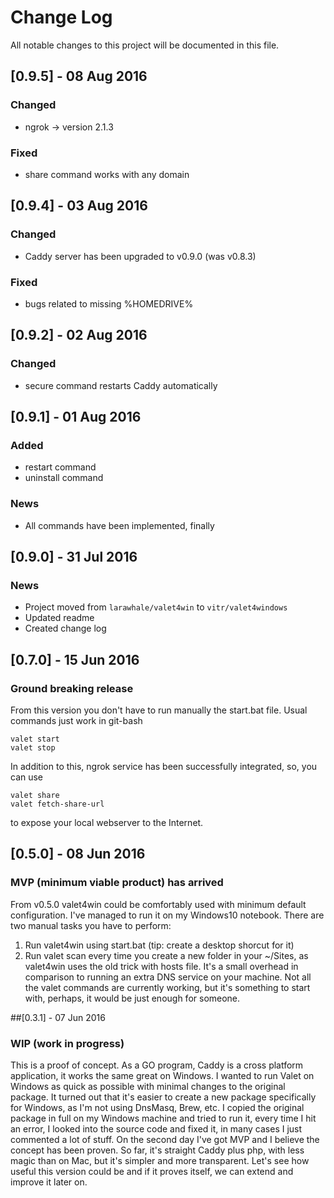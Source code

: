 # Change Log
All notable changes to this project will be documented in this file.

## [0.9.5] - 08 Aug 2016
### Changed
- ngrok -> version 2.1.3
### Fixed
- share command works with any domain


## [0.9.4] - 03 Aug 2016
### Changed
- Caddy server has been upgraded to v0.9.0 (was v0.8.3)
### Fixed
- bugs related to missing %HOMEDRIVE%


## [0.9.2] - 02 Aug 2016
### Changed
- secure command restarts Caddy automatically

## [0.9.1] - 01 Aug 2016
### Added
- restart command
- uninstall command
### News
- All commands have been implemented, finally

## [0.9.0] - 31 Jul 2016
### News  
- Project moved from `larawhale/valet4win` to `vitr/valet4windows`
- Updated readme
- Created change log   

## [0.7.0] - 15 Jun 2016
### Ground breaking release
From this version you don't have to run manually the start.bat file.
Usual commands just work in git-bash
```
valet start
valet stop
```
In addition to this, ngrok service has been successfully integrated, so, you can use
```
valet share
valet fetch-share-url
```
to expose your local webserver to the Internet.

## [0.5.0] - 08 Jun 2016
### MVP (minimum viable product) has arrived
From v0.5.0 valet4win could be comfortably used with minimum default configuration. I've managed to run it on my Windows10 notebook. There are two manual tasks you have to perform:
1. Run valet4win using start.bat (tip: create a desktop shorcut for it)
2. Run valet scan every time you create a new folder in your ~/Sites, as valet4win uses the old trick with hosts file. It's a small overhead in comparison to running an extra DNS service on your machine.
Not all the valet commands are currently working, but it's something to start with, perhaps, it would be just enough for someone.

##[0.3.1] - 07 Jun 2016
### WIP (work in progress)
This is a proof of concept. As a GO program, Caddy is a cross platform application, it works the same great on Windows.
I wanted to run Valet on Windows as quick as possible with minimal changes to the original package. It turned out that it's easier to create a new package specifically for Windows, as I'm not using DnsMasq, Brew, etc. I copied the original package in full on my Windows machine and tried to run it, every time I hit an error, I looked into the source code and fixed it, in many cases I just commented a lot of stuff. On the second day I've got MVP and I believe the concept has been proven.
So far, it's straight Caddy plus php, with less magic than on Mac, but it's simpler and more transparent. Let's see how useful this version could be and if it proves itself, we can extend and improve it later on.
